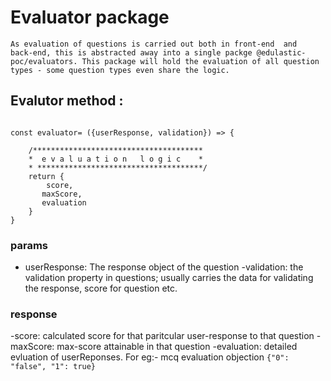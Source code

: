 # Evaluator package

    As evaluation of questions is carried out both in front-end  and  back-end, this is abstracted away into a single packge @edulastic-poc/evaluators. This package will hold the evaluation of all question types - some question types even share the logic.

## Evalutor method :

```

const evaluator= ({userResponse, validation}) => {

    /**************************************
    *  e v a l u a t i o n   l o g i c    *
    * *************************************/
    return {
        score,
       maxScore,
       evaluation
    }
}
```

### params

- userResponse: The response object of the question
  -validation: the validation property in questions; usually carries the data for validating the response, score for question etc.

### response

-score: calculated score for that paritcular user-response to that question
-maxScore: max-score attainable in that question
-evaluation: detailed evluation of userReponses. For eg:- mcq evaluation objection `{"0": "false", "1": true}`
